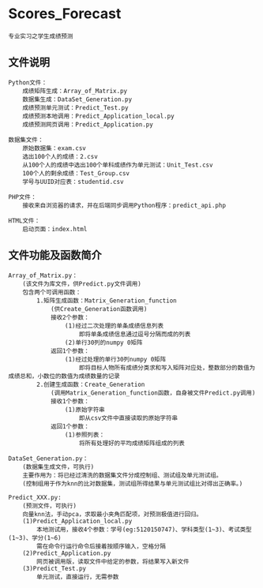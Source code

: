 # Scores_Forecast
    专业实习之学生成绩预测

## 文件说明
    Python文件：
        成绩矩阵生成：Array_of_Matrix.py
        数据集生成：DataSet_Generation.py
        成绩预测单元测试：Predict_Test.py
        成绩预测本地调用：Predict_Application_local.py
        成绩预测网页调用：Predict_Application.py
    
    数据集文件：
        原始数据集：exam.csv
        选出100个人的成绩：2.csv
        从100个人的成绩中选出100个单科成绩作为单元测试：Unit_Test.csv
        100个人的剩余成绩：Test_Group.csv
        学号与UUID对应表：studentid.csv
    
    PHP文件：
        接收来自浏览器的请求，并在后端同步调用Python程序：predict_api.php

    HTML文件：
        启动页面：index.html

## 文件功能及函数简介
    Array_of_Matrix.py：
        (该文件为库文件，供Predict.py文件调用)
        包含两个可调用函数：
            1.矩阵生成函数：Matrix_Generation_function
                (供Create_Generation函数调用)
                接收2个参数：
                    (1)经过二次处理的单条成绩信息列表
                        即将单条成绩信息通过逗号分隔而成的列表
                    (2)单行30列的numpy 0矩阵
                返回1个参数：
                    (1)经过处理的单行30列numpy 0矩阵
                        即将目标人物所有成绩分类求和写入矩阵对应处，整数部分的数值为成绩总和，小数位的数值为成绩数量的记录
            2.创建生成函数：Create_Generation
                (调用Matrix_Generation_function函数，自身被文件Predict.py调用)
                接收1个参数：
                    (1)原始字符串
                        即从csv文件中直接读取的原始字符串
                返回1个参数：
                    (1)参照列表：
                        将所有处理好的平均成绩矩阵组成的列表
    
    DataSet_Generation.py：
        (数据集生成文件，可执行)
        主要作用为：将已经过清洗的数据集文件分成控制组、测试组及单元测试组。
        (控制组用于作为knn的比对数据集，测试组所得结果与单元测试组比对得出正确率。)

    Predict_XXX.py:
        (预测文件，可执行)
        向量knn法，手动pca，求取最小夹角匹配项，对预测极值进行回归。
        (1)Predict_Application_local.py
            本地测试用，接收4个参数：学号(eg:5120150747)、学科类型(1~3)、考试类型(1~3)、学分(1~6)
            需在命令行运行命令后接着按顺序输入，空格分隔
        (2)Predict_Application.py
            网页被调用版，读取文件中给定的参数，将结果写入新文件
        (3)Predict_Test.py
            单元测试，直接运行，无需参数
